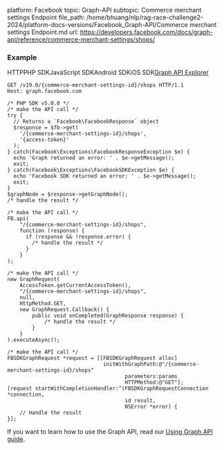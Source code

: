 platform: Facebook
topic: Graph-API
subtopic: Commerce merchant settings Endpoint
file_path: /home/bhuang/nlp/rag-race-challenge2-2024/platform-docs-versions/Facebook_Graph-API/Commerce merchant settings Endpoint.md
url: https://developers.facebook.com/docs/graph-api/reference/commerce-merchant-settings/shops/


### Example

HTTPPHP SDKJavaScript SDKAndroid SDKiOS SDK[Graph API Explorer](https://developers.facebook.com/tools/explorer/?method=GET&path=%7Bcommerce-merchant-settings-id%7D%2Fshops&version=v19.0)

    GET /v19.0/{commerce-merchant-settings-id}/shops HTTP/1.1
    Host: graph.facebook.com

    /* PHP SDK v5.0.0 */
    /* make the API call */
    try {
      // Returns a `Facebook\FacebookResponse` object
      $response = $fb->get(
        '/{commerce-merchant-settings-id}/shops',
        '{access-token}'
      );
    } catch(Facebook\Exceptions\FacebookResponseException $e) {
      echo 'Graph returned an error: ' . $e->getMessage();
      exit;
    } catch(Facebook\Exceptions\FacebookSDKException $e) {
      echo 'Facebook SDK returned an error: ' . $e->getMessage();
      exit;
    }
    $graphNode = $response->getGraphNode();
    /* handle the result */

    /* make the API call */
    FB.api(
        "/{commerce-merchant-settings-id}/shops",
        function (response) {
          if (response && !response.error) {
            /* handle the result */
          }
        }
    );

    /* make the API call */
    new GraphRequest(
        AccessToken.getCurrentAccessToken(),
        "/{commerce-merchant-settings-id}/shops",
        null,
        HttpMethod.GET,
        new GraphRequest.Callback() {
            public void onCompleted(GraphResponse response) {
                /* handle the result */
            }
        }
    ).executeAsync();

    /* make the API call */
    FBSDKGraphRequest *request = [[FBSDKGraphRequest alloc]
                                   initWithGraphPath:@"/{commerce-merchant-settings-id}/shops"
                                          parameters:params
                                          HTTPMethod:@"GET"];
    [request startWithCompletionHandler:^(FBSDKGraphRequestConnection *connection,
                                          id result,
                                          NSError *error) {
        // Handle the result
    }];

If you want to learn how to use the Graph API, read our [Using Graph API guide](https://developers.facebook.com/docs/graph-api/using-graph-api/).